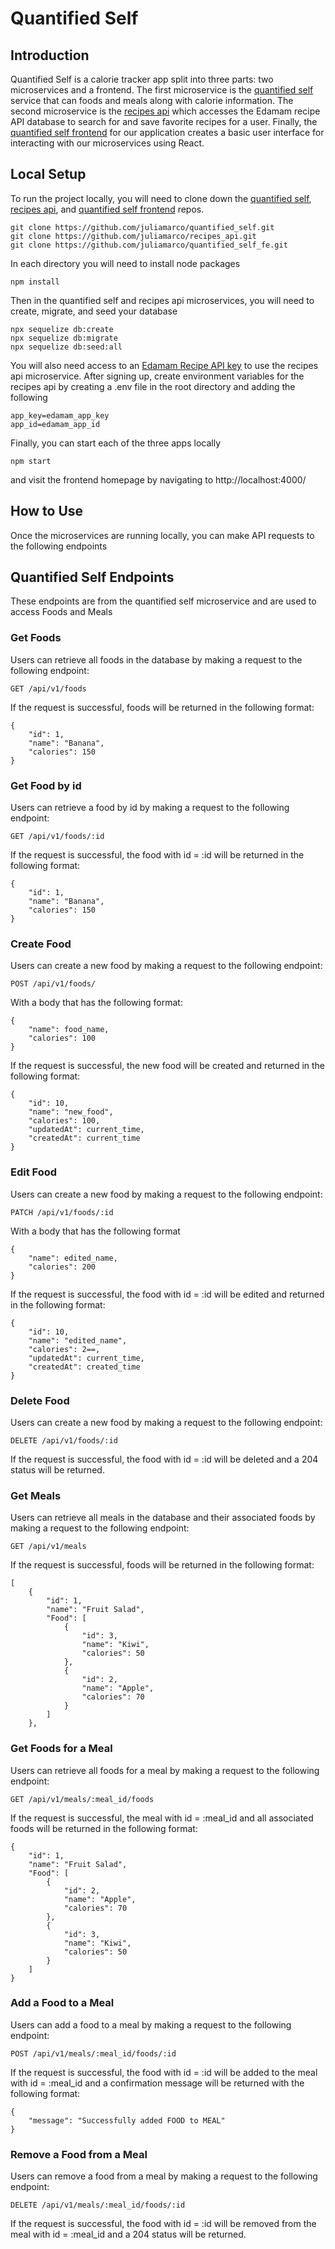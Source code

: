# Quantified Self

## Introduction

Quantified Self is a calorie tracker app split into three parts: two microservices and a frontend. The first microservice is the [quantified self](https://github.com/juliamarco/quantified_self) service that can foods and meals along with calorie information. The second microservice is the [recipes api](https://github.com/juliamarco/recipes_api) which accesses the Edamam recipe API database to search for and save favorite recipes for a user. Finally, the [quantified self frontend](https://github.com/juliamarco/quantified_self_fe) for our application creates a basic user interface for interacting with our microservices using React.

## Local Setup

To run the project locally, you will need to clone down the [quantified self](https://github.com/juliamarco/quantified_self), [recipes api](https://github.com/juliamarco/recipes_api), and [quantified self frontend](https://github.com/juliamarco/quantified_self_fe) repos.

    git clone https://github.com/juliamarco/quantified_self.git
    git clone https://github.com/juliamarco/recipes_api.git
    git clone https://github.com/juliamarco/quantified_self_fe.git
    
In each directory you will need to install node packages

    npm install
    
Then in the quantified self and recipes api microservices, you will need to create, migrate, and seed your database

    npx sequelize db:create
    npx sequelize db:migrate
    npx sequelize db:seed:all
    
You will also need access to an [Edamam Recipe API key](https://developer.edamam.com/edamam-recipe-api) to use the recipes api microservice. After signing up, create environment variables for the recipes api by creating a .env file in the root directory and adding the following

    app_key=edamam_app_key
    app_id=edamam_app_id
    
Finally, you can start each of the three apps locally

    npm start

and visit the frontend homepage by navigating to http://localhost:4000/

## How to Use

Once the microservices are running locally, you can make API requests to the following endpoints

## Quantified Self Endpoints

These endpoints are from the quantified self microservice and are used to access Foods and Meals

### Get Foods

Users can retrieve all foods in the database by making a request to the following endpoint:

    GET /api/v1/foods

If the request is successful, foods will be returned in the following format:
```
{
    "id": 1,
    "name": "Banana",
    "calories": 150
}
```

### Get Food by id

Users can retrieve a food by id by making a request to the following endpoint:

    GET /api/v1/foods/:id
    

If the request is successful, the food with id = :id will be returned in the following format:
```
{
    "id": 1,
    "name": "Banana",
    "calories": 150
}
```

### Create Food

Users can create a new food by making a request to the following endpoint:

    POST /api/v1/foods/
    
With a body that has the following format:
```
{
    "name": food_name,
    "calories": 100
}
```

If the request is successful, the new food will be created and returned in the following format:
```
{
    "id": 10,
    "name": "new_food",
    "calories": 100,
    "updatedAt": current_time,
    "createdAt": current_time
}
```

### Edit Food

Users can create a new food by making a request to the following endpoint:

    PATCH /api/v1/foods/:id
    
With a body that has the following format
```
{
    "name": edited_name,
    "calories": 200
}
```

If the request is successful, the food with id = :id will be edited and returned in the following format:
```
{
    "id": 10,
    "name": "edited_name",
    "calories": 2==,
    "updatedAt": current_time,
    "createdAt": created_time
}
```

### Delete Food

Users can create a new food by making a request to the following endpoint:

    DELETE /api/v1/foods/:id

If the request is successful, the food with id = :id will be deleted and a 204 status will be returned.

### Get Meals

Users can retrieve all meals in the database and their associated foods by making a request to the following endpoint:

    GET /api/v1/meals

If the request is successful, foods will be returned in the following format:
```
[
    {
        "id": 1,
        "name": "Fruit Salad",
        "Food": [
            {
                "id": 3,
                "name": "Kiwi",
                "calories": 50
            },
            {
                "id": 2,
                "name": "Apple",
                "calories": 70
            }
        ]
    },
```

### Get Foods for a Meal

Users can retrieve all foods for a meal by making a request to the following endpoint:

    GET /api/v1/meals/:meal_id/foods

If the request is successful, the meal with id = :meal_id and all associated foods will be returned in the following format:
```
{
    "id": 1,
    "name": "Fruit Salad",
    "Food": [
        {
            "id": 2,
            "name": "Apple",
            "calories": 70
        },
        {
            "id": 3,
            "name": "Kiwi",
            "calories": 50
        }
    ]
}
```

### Add a Food to a Meal

Users can add a food to a meal by making a request to the following endpoint:

    POST /api/v1/meals/:meal_id/foods/:id

If the request is successful, the food with id = :id will be added to the meal with id = :meal_id and a confirmation message will be returned with the following format:
```
{
    "message": "Successfully added FOOD to MEAL"
}
```

### Remove a Food from a Meal

Users can remove a food from a meal by making a request to the following endpoint:

    DELETE /api/v1/meals/:meal_id/foods/:id
    
If the request is successful, the food with id = :id will be removed from the meal with id = :meal_id and a 204 status will be returned.
